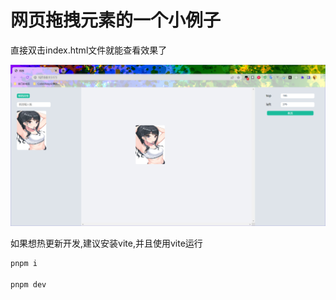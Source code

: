# 网页拖拽元素的一个小例子

直接双击index.html文件就能查看效果了

![alt 首页](/img/%E9%A6%96%E9%A1%B5.png)

如果想热更新开发,建议安装vite,并且使用vite运行
```sh
pnpm i

pnpm dev
```
